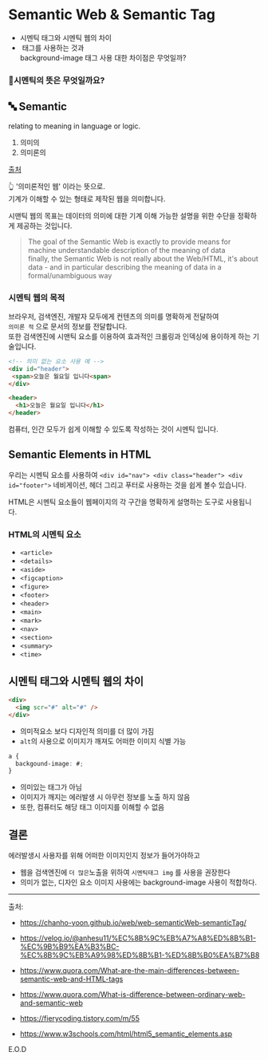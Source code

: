 # Semantic Web & Semantic Tag

- 시멘틱 태그와 시멘틱 웹의 차이
- <img> 태그를 사용하는 것과 <div> background-image 태그 사용 대한 차이점은 무엇일까?

### 🤔시멘틱의 뜻은 무엇일까요?

## 🔤 Semantic

relating to meaning in language or logic.

1. 의미의
2. 의미론의

<a href="https://www.google.com/search?q=What+does+semantic+meaning&rlz=1C5CHFA_enKR1020KR1020&oq=What+does+semantic+meaning&aqs=chrome..69i57j0i19i512j0i8i15i19i30.458j0j9&sourceid=chrome&ie=UTF-8">출처</a>

👆 '의미론적인 웹' 이라는 뜻으로. <br>
기계가 이해할 수 있는 형태로 제작된 웹을 의미합니다.

시맨틱 웹의 목표는 데이터의 의미에 대한 기계 이해 가능한 설명을 위한 수단을 정확하게 제공하는 것입니다. <br>

> The goal of the Semantic Web is exactly to provide means for machine understandable description of the meaning of data <br>
> finally, the Semantic Web is not really about the Web/HTML, it's about data - and in particular describing the meaning of data in a formal/unambiguous way <br>

### 시멘틱 웹의 목적

브라우저, 검색엔진, 개발자 모두에게 컨텐츠의 의미를 명확하게 전달하여 <br> `의미론 적` 으로 문서의 정보를 전달합니다.<br>
또한 검색엔진에 시맨틱 요소를 이용하여 효과적인 크롤링과 인덱싱에 용이하게 하는 기술입니다.

```html
<!-- 의미 없는 요소 사용 예 -->
<div id="header">
 <span>오늘은 월요일 입니다<span>
</div>
```

<!-- 시맨틱 태그 사용 예 -->

```html
<header>
  <h1>오늘은 월요일 입니다</h1>
</header>
```

컴퓨터, 인간 모두가 쉽게 이해할 수 있도록 작성하는 것이 시멘틱 입니다.

## Semantic Elements in HTML

우리는 시멘틱 요소를 사용하여 `<div id="nav"> <div class="header"> <div id="footer">` 네비게이션, 헤더 그리고 푸터로 사용하는 것을 쉽게 볼수 있습니다.

HTML은 시멘틱 요소들이 웹페이지의 각 구간을 명확하게 설명하는 도구로 사용됩니다.

### HTML의 시멘틱 요소

- `<article>`
- `<details>`
- `<aside>`
- `<figcaption>`
- `<figure>`
- `<footer>`
- `<header>`
- `<main>`
- `<mark>`
- `<nav>`
- `<section>`
- `<summary>`
- `<time>`

## 시멘틱 태그와 시멘틱 웹의 차이

```html
<div>
  <img scr="#" alt="#" />
</div>
```

- 의미적요소 보다 디자인적 의미를 더 많이 가짐
- `alt`의 사용으로 이미지가 깨져도 어떠한 이미지 식별 가능

```css
a {
  backgound-image: #;
}
```

- 의미있는 태그가 아님
- 이미지가 깨지는 에러발생 시 아무런 정보를 노출 하지 않음
- 또한, 컴퓨터도 해당 태그 이미지를 이해할 수 없음

## 결론

에러발생시 사용자를 위해 어떠한 이미지인지 정보가 들어가야하고 <br>

- 웹을 검색엔진에 `더 많은`노출을 위하여 `시멘틱태그 img` 를 사용을 권장한다
- 의미가 없는, 디자인 요소 이미지 사용에는 background-image 사용이 적합하다.

<hr>
출처:

- https://chanho-yoon.github.io/web/web-semanticWeb-semanticTag/

- https://velog.io/@anhesu11/%EC%8B%9C%EB%A7%A8%ED%8B%B1-%EC%9B%B9%EA%B3%BC-%EC%8B%9C%EB%A9%98%ED%8B%B1-%ED%8B%B0%EA%B7%B8

- https://www.quora.com/What-are-the-main-differences-between-semantic-web-and-HTML-tags

- https://www.quora.com/What-is-difference-between-ordinary-web-and-semantic-web

- https://fierycoding.tistory.com/m/55

- https://www.w3schools.com/html/html5_semantic_elements.asp

E.O.D
